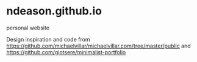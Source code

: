 # ndeason.github.io
personal website

Design inspiration and code from https://github.com/michaelvillar/michaelvillar.com/tree/master/public and https://github.com/giotsere/minimalist-portfolio
